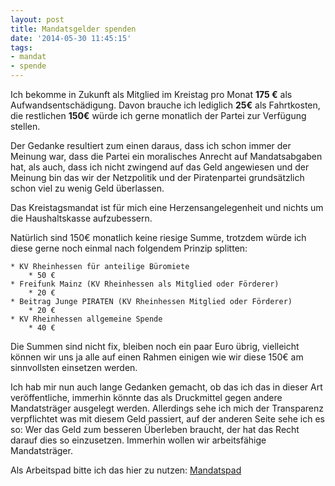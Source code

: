 ```yaml
---
layout: post
title: Mandatsgelder spenden
date: '2014-05-30 11:45:15'
tags:
- mandat
- spende
---
```


Ich bekomme in Zukunft als Mitglied im Kreistag pro Monat **175 €** als Aufwandsentschädigung. Davon brauche ich lediglich **25€** als Fahrtkosten, die restlichen **150€** würde ich gerne monatlich der Partei zur Verfügung stellen.

Der Gedanke resultiert zum einen daraus, dass ich schon immer der Meinung war, dass die Partei ein moralisches Anrecht auf Mandatsabgaben hat, als auch, dass ich nicht zwingend auf das Geld angewiesen und der Meinung bin das wir der Netzpolitik und der Piratenpartei grundsätzlich schon viel zu wenig Geld überlassen.

Das Kreistagsmandat ist für mich eine Herzensangelegenheit und nichts um die Haushaltskasse aufzubessern.

Natürlich sind 150€ monatlich keine riesige Summe, trotzdem würde ich diese gerne noch einmal nach folgendem Prinzip splitten:

	* KV Rheinhessen für anteilige Büromiete
    	* 50 €
    * Freifunk Mainz (KV Rheinhessen als Mitglied oder Förderer)
    	* 20 €
    * Beitrag Junge PIRATEN (KV Rheinhessen Mitglied oder Förderer)
    	* 20 €
    * KV Rheinhessen allgemeine Spende
    	* 40 €
 
Die Summen sind nicht fix, bleiben noch ein paar Euro übrig, vielleicht können wir uns ja alle auf einen Rahmen einigen wie wir diese 150€ am sinnvollsten einsetzen werden.
 
Ich hab mir nun auch lange Gedanken gemacht, ob das ich das in dieser Art veröffentliche, immerhin könnte das als Druckmittel gegen andere Mandatsträger ausgelegt werden. Allerdings sehe ich mich der Transparenz verpflichtet was mit diesem Geld passiert, auf der anderen Seite sehe ich es so: Wer das Geld zum besseren Überleben braucht, der hat das Recht darauf dies so einzusetzen. Immerhin wollen wir arbeitsfähige Mandatsträger.

Als Arbeitspad bitte ich das hier zu nutzen:
[Mandatspad](https://rheinhessen.piratenpad.de/MandatKVMZ)